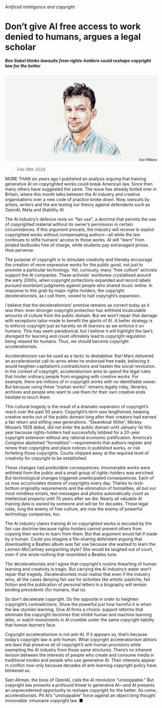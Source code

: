 ###### Artificial intelligence and copyright

# Don’t give AI free access to work denied to humans, argues a legal scholar 

##### Ben Sobel thinks lawsuits from rights-holders could reshape copyright law for the better 

![image](images/20240217_BID002.jpg) 

> Feb 16th 2024 

MORE THAN six years ago I published an analysis arguing that training generative AI on copyrighted works could break American law. Since then many others have suggested the same. The issue has already boiled over in Britain, where this month talks between the AI industry and creative organisations over a new code of practice broke down. Now, lawsuits by artists, writers and the    are testing our theory against defendants such as OpenAI, Meta and Stability AI. 

The AI industry’s defence rests on “fair use”, a doctrine that permits the use of copyrighted material without its owner’s permission in certain circumstances. If this argument prevails, the industry will receive to exploit copyrighted works without compensating authors—all while the law continues to stifle humans’ access to those works. AI will “learn” from pirated textbooks free of charge, while students pay extravagant prices. How perverse.

The purpose of copyright is to stimulate creativity and thereby encourage the creation of more expressive works for the public good, not just to promote a particular technology. Yet, curiously, many “free culture” activists support the AI companies. These activists’ worldview crystallised around the early 2000s, when copyright protections expanded and record labels pursued exorbitant judgments against people who shared music online. In response to this grab by major rights-holders, the copyright decelerationists, as I call them, vowed to halt copyright’s expansion.

I believe that the decelerationists’ premise remains as correct today as it was then: ever-stronger copyright protection has withheld incalculable amounts of culture from the public domain. But we won’t repair that damage with exceptions tailor-made to benefit the giants of AI. A better strategy is to enforce copyright just as harshly on AI learners as we enforce it on humans. This may seem paradoxical, but I believe it will highlight the law’s disregard for learning and could ultimately lead to copyright regulation being relaxed for humans. Thus, we should become copyright accelerationists.

Accelerationism can be used as a tactic to destabilise: Karl Marx delivered an accelerationist call-to-arms when he endorsed free trade, believing it would heighten capitalism’s contradictions and hasten the social revolution. In the context of copyright, accelerationism aims to upend the legal rules that hinder ordinary people from engaging with creative works. For example, there are millions of in-copyright works with no identifiable owner. But because using these “orphan works” remains legally risky, libraries, archives and people who want to use them for their own creative ends hesitate to touch them. 

This cultural tragedy is the result of a dramatic expansion of copyright’s reach over the past 50 years. Copyright’s term was lengthened, keeping creative works out of the public domain long after their creators had earned a fair return and stifling new generations. “Steamboat Willie”, Mickey Mouse’s 1928 debut, did not enter the public domain until January 1st this year because rights-holders had successfully lobbied for a 20-year copyright extension without any rational economic justification. America’s Congress abolished “formalities”—requirements that authors register and renew their copyrights and place notices in published works, or risk forfeiting those copyrights. Courts chipped away at the required level of creativity for copyright to be established.

These changes had predictable consequences: innumerable works were withheld from the public and a small group of rights-holders was enriched. But technological changes triggered unanticipated consequences. Each of us now accumulates dozens of copyrights every day. Thanks to rock-bottom originality requirements and the elimination of formalities, all but our most mindless emails, text messages and photos automatically count as intellectual property until 70 years after we die. Nearly all valuable AI training data is owned by someone and will be for decades. These legal rules, long the enemy of free culture, are now the enemy of powerful technology companies, too.

The AI industry claims training AI on copyrighted works is excused by the fair-use doctrine because rights-holders cannot prevent others from copying their works to learn from them. But that argument would fail if made by a human. Could you imagine a file-sharing defendant arguing that downloading a Beatles album was fair use because she wanted to learn the Lennon-McCartney songwriting style? She would be laughed out of court, even if she wrote nothing that resembled a Beatles tune.

The decelerationists and I agree that copyright’s routine thwarting of human learning and creativity is tragic. But carrying the AI industry’s water won’t repair that tragedy. Decelerationists must realise that even if the industry wins, all the cases denying fair use for activities like artistic pastiche, fan fiction and the publication of personal letters in a biography will remain binding precedents (for humans, that is).

So don’t decelerate copyright. Do the opposite in order to heighten copyright’s contradictions. Show the powerful just how harmful it is when the law stymies learning. Give AI firms a choice: support reforms that eliminate the copyright doctrines that inhibit human and machine learning alike, or watch investments in AI crumble under the same copyright liability that human learners face.

Copyright accelerationism is not anti-AI. If it appears so, that’s because today’s copyright law is anti-human. What copyright accelerationism abhors are laws that preserve all of copyright’s anti-human provisions while exempting the AI industry from those same strictures. There’s no inherent tension between the interests of people who create and consume media in traditional modes and people who use generative AI. Their interests appear in conflict now only because decades of anti-learning copyright policy have blinkered us.

Sam Altman, the boss of OpenAI, calls the AI revolution “unstoppable.” But copyright law presents a profound threat to generative AI—and AI presents an unprecedented opportunity to reshape copyright for the better. So come, accelerationists. Pit AI’s “unstoppable” force against an object long thought immovable: inhumane copyright law. ■


